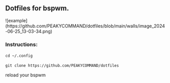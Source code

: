 <h2>Dotfiles for bspwm.</h2>
![example](https://github.com/PEAKYCOMMAND/dotfiles/blob/main/walls/image_2024-06-25_13-03-34.png)

<h3>Instructions:</h3>

``cd ~/.config``

``git clone https://github.com/PEAKYCOMMAND/dotfiles``

reload your bspwm
